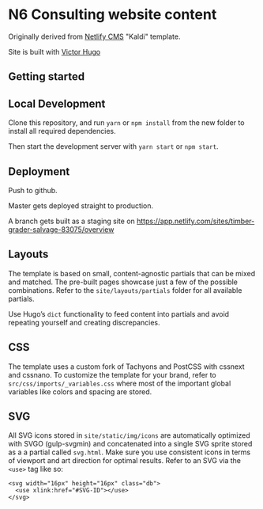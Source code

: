 # N6 Consulting website content

Originally derived from [Netlify
CMS](https://github.com/netlify/netlify-cms) "Kaldi" template.

Site is built with [Victor
Hugo](https://github.com/netlify/victor-hugo)

## Getting started

## Local Development

Clone this repository, and run `yarn` or `npm install` from the new
folder to install all required dependencies.

Then start the development server with `yarn start` or `npm start`.

## Deployment

Push to github.

Master gets deployed straight to production.

A branch gets built as a staging site on
https://app.netlify.com/sites/timber-grader-salvage-83075/overview

## Layouts

The template is based on small, content-agnostic partials that can be
mixed and matched. The pre-built pages showcase just a few of the
possible combinations. Refer to the `site/layouts/partials` folder for
all available partials.

Use Hugo’s `dict` functionality to feed content into partials and
avoid repeating yourself and creating discrepancies.

## CSS

The template uses a custom fork of Tachyons and PostCSS with cssnext
and cssnano. To customize the template for your brand, refer to
`src/css/imports/_variables.css` where most of the important global
variables like colors and spacing are stored.

## SVG

All SVG icons stored in `site/static/img/icons` are automatically
optimized with SVGO (gulp-svgmin) and concatenated into a single SVG
sprite stored as a a partial called `svg.html`. Make sure you use
consistent icons in terms of viewport and art direction for optimal
results. Refer to an SVG via the `<use>` tag like so:

```
<svg width="16px" height="16px" class="db">
  <use xlink:href="#SVG-ID"></use>
</svg>
```

